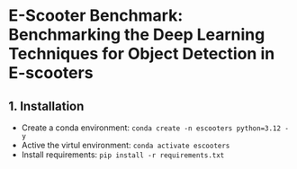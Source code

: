 # E-Scooter Benchmark: Benchmarking the Deep Learning Techniques for Object Detection in E-scooters

## 1. Installation
- Create a conda environment: `conda create -n escooters python=3.12 -y`
- Active the virtul environment: `conda activate escooters`
- Install requirements: `pip install -r requirements.txt`
